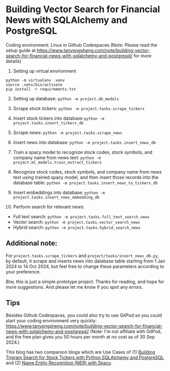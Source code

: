 # Building Vector Search for Financial News with SQLAlchemy and PostgreSQL

Coding environment: Linux in Github Codespaces (Note: Please read the setup guide at https://www.tanyongsheng.com/note/building-vector-search-for-financial-news-with-sqlalchemy-and-postgresql/ for more details)

1. Setting up virtual environment

```
python -m virtualenv .venv
source .venv/bin/activate
pip install -r requirements.txt
```

2. Setting up database: `python -m project.db_models`

3. Scrape stock tickers: `python -m project.tasks.scrape_tickers`

4. Insert stock tickers into database `python -m project.tasks.insert_tickers_db`

5. Scrape news: `python -m project.tasks.scrape_news`

6. Insert news into database: `python -m project.tasks.insert_news_db`

7. Train a spacy model to recognize stock codes, stock symbols, and company name from news text: `python -m project.ml_models.train_extract_tickers`

8. Recognize stock codes, stock symbols, and company name from news text using trained spacy model, and then insert those records into the database table: `python -m project.tasks.insert_news_to_tickers_db`

9. Insert embeddings into database: `python -m project.tasks.insert_news_embedding_db`

10. Perform search for relevant news:
- Full text search: `python -m project.tasks.full_text_search_news`
- Vector search: `python -m project.tasks.vector_search_news`
- Hybrid search: `python -m project.tasks.hybrid_search_news`

## Additional note:

For `project.tasks.scrape_tickers` and `project/tasks/insert_news_db.py`, by default, it scrape and inserts news into database table starting from 1 Jan 2024 to 14 Oct 2024, but feel free to change these parameters according to your preference.

Btw, this is just a simple prototype project. Thanks for reading, and hope for more suggestions. And please let me know if you spot any errors.

## Tips
Besides Github Codespaces, you could also try to use GitPod so you could start your coding environment very quickly: https://www.tanyongsheng.com/note/building-vector-search-for-financial-news-with-sqlalchemy-and-postgresql/ (Note: I'm not affiliate with GitPod, and the free plan gives you 50 hours per month at no cost as of 30 Sep 2024.)

This blog has two companion blogs which are Use Cases of (1) [Building Trigram Search for Stock Tickers with Python SQLAlchemy and PostgreSQL](https://www.tanyongsheng.com/note/building-trigram-search-for-stock-tickers-with-python-sqlalchemy-and-postgresql/) and (2) [Name Entity Recognition (NER) with Spacy](https://www.tanyongsheng.com/note/use-cases-of-name-entity-recognition-ner-with-spacy/).